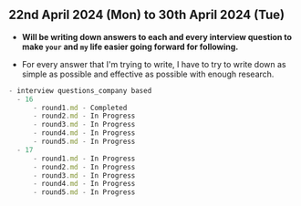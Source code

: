 ## 22nd April 2024 (Mon) to 30th April 2024 (Tue)

- **Will be writing down answers to each and every interview question to make `your` and `my` life easier going forward for following.**

- For every answer that I'm trying to write, I have to try to write down as simple as possible and effective as possible with enough research.


```js
- interview questions_company based
  - 16
      - round1.md - Completed
      - round2.md - In Progress
      - round3.md - In Progress
      - round4.md - In Progress
      - round5.md - In Progress
  - 17
      - round1.md - In Progress
      - round2.md - In Progress
      - round3.md - In Progress
      - round4.md - In Progress
      - round5.md - In Progress
```